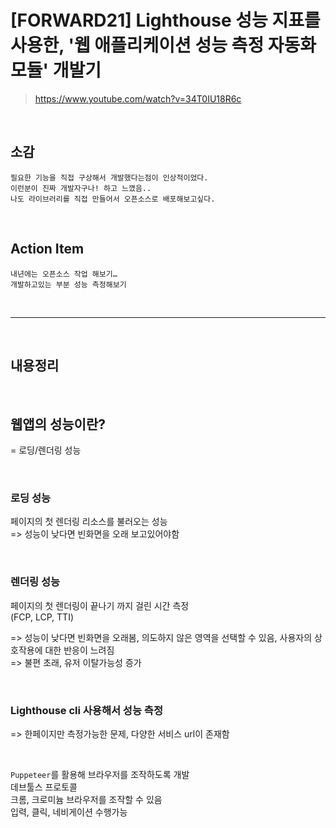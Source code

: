 # [FORWARD21] Lighthouse 성능 지표를 사용한, '웹 애플리케이션 성능 측정 자동화 모듈' 개발기

> https://www.youtube.com/watch?v=34T0IU18R6c

<br>

## 소감

```
필요한 기능을 직접 구상해서 개발했다는점이 인상적이었다.
이런분이 진짜 개발자구나! 하고 느꼈음..
나도 라이브러리를 직접 만들어서 오픈소스로 배포해보고싶다.
```

<br>

## Action Item

```
내년에는 오픈소스 작업 해보기…
개발하고있는 부분 성능 측정해보기
```

<br>

---

<br>

## 내용정리

<br>

## 웹앱의 성능이란?

= 로딩/렌더링 성능

<br>

### 로딩 성능

페이지의 첫 렌더링 리소스를 불러오는 성능<br>
=> 성능이 낮다면 빈화면을 오래 보고있어야함

<br>

### 렌더링 성능

페이지의 첫 렌더링이 끝나기 까지 걸린 시간 측정<br>
(FCP, LCP, TTI)

=> 성능이 낮다면 빈화면을 오래봄, 의도하지 않은 영역을 선택할 수 있음, 사용자의 상호작용에 대한 반응이 느려짐<br>
=> 불편 초래, 유저 이탈가능성 증가

<br>

### Lighthouse cli 사용해서 성능 측정

=> 한페이지만 측정가능한 문제,
다양한 서비스 url이 존재함

<br>

`Puppeteer`를 활용해 브라우저를 조작하도록 개발<br>
데브툴스 프로토콜<br>
크롬, 크로미늄 브라우저를 조작할 수 있음<br>
입력, 클릭, 네비게이션 수행가능

